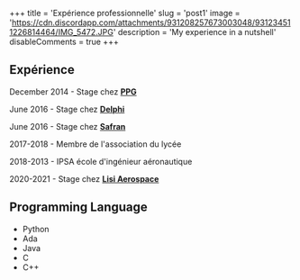 +++
title = 'Expérience professionnelle'
slug = 'post1'
image = 'https://cdn.discordapp.com/attachments/931208257673003048/931234511226814464/IMG_5472.JPG'
description = 'My experience in a nutshell'
disableComments = true
+++

## Expérience

December 2014 - Stage chez **[PPG](https://fr.ppgrefinish.com)**

June 2016     - Stage chez **[Delphi](https://www.delphiautoparts.com)** 


June 2016     - Stage chez **[Safran](https://www.safran-group.com)** 


2017-2018     - Membre de l'association du lycée

2018-2013     - IPSA école d'ingénieur aéronautique

2020-2021     - Stage chez  **[Lisi Aerospace](https://www.lisi-aerospace.com)**


## Programming Language

- Python
- Ada
- Java
- C
- C++